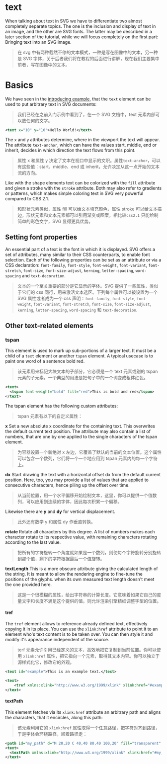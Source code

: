 # text

When talking about text in SVG we have to differentiate two almost completely separate topics. The one is the inclusion and display of text in an image, and the other are SVG fonts. The latter may be described in a later section of the tutorial, while we will focus completely on the first part: Bringing text into an SVG image.

> 在 svg 中有两种截然不停的文本模式，一种是写在图像中的文本，另一种是 SVG 字体，关于后者我们将在教程的后面进行讲解，现在我们主要集中前者，写在图像中的文本。

# Basics

We have seen in the [introducing example](https://developer.mozilla.org/en-US/docs/Web/SVG/Tutorial/Getting_Started), that the `text` element can be used to put arbitrary text in SVG documents:

> 我们已经在之前入门示例中看到了，在一个 SVG 文档中，text 元素内部可以放任何的文字。

```xml
<text x="10" y="10">Hello World!</text>
```

The `x` and `y` attributes determine, where in the viewport the text will appear. The attribute `text-anchor`, which can have the values start, middle, end or inherit, decides in which direction the text flows from this point.

> 属性 x 和属性 y 决定了文本在视口中显示的文职。属性`text-anchor`，可以有这些值：start、middle、end 或 inherit，允许决定从这一点开始的文本流的方向。

Like with the shape elements text can be colorized with the `fill` attribute and given a stroke with the `stroke` attribute. Both may also refer to gradients or patterns, which makes simple coloring text in SVG very powerful compared to CSS 2.1.

> 和形状元素类似，属性 fill 可以给文本填充颜色，属性 stroke 可以给文本描边，形状元素和文本元素都可以引用渐变或图案，相比较`css2.1` 只能绘制简单的彩色文字，SVG 显得更具优势。

## Setting font properties

An essential part of a text is the font in which it is displayed. SVG offers a set of attributes, many similar to their CSS counterparts, to enable font selection. Each of the following properties can be set as an attribute or via a CSS declaration: `font-family`, `font-style`, `font-weight`, `font-variant`, `font-stretch`, `font-size`, `font-size-adjust`, `kerning`, `letter-spacing`, `word-spacing` and `text-decoration`.

> 文本的一个至关重要的部分是它显示的字体。SVG 提供了一些属性，类似于它们的 css 同行，用来激活文本选区。下列每个属性可以被设置为一个 SVG 属性或者成为一个 css 声明：`font-family`, `font-style`, `font-weight`, `font-variant`, `font-stretch`, `font-size`, `font-size-adjust`, `kerning`, `letter-spacing`, `word-spacing` 和 `text-decoration`.

## Other text-related elements

### tspan

This element is used to mark up sub-portions of a larger text. It must be a child of a `text` element or another `tspan` element. A typical usecase is to paint one word of a sentence bold red.

> 该元素用来标记大块文本的子部分，它必须是一个 text 元素或别的 tspan 元素的子元素。一个典型的用法是把句子中的一个词变成粗体红色。

```xml
<text>
  <tspan font-weight="bold" fill="red">This is bold and red</tspan>
</text>
```

The tspan element has the following custom attributes:

> tspan 元素有以下的自定义属性：

**x**
Set a new absolute x coordinate for the containing text. This overwrites the default current text position. The attribute may also contain a list of numbers, that are one by one applied to the single characters of the tspan element.

> 为容器设置一个新绝对 x 左边，它覆盖了默认的当前的文本位置。这个属性可以包含一个数列，它们将一个一个地应用到 tspan 元素内的每一个字符上。

**dx**
Start drawing the text with a horizontal offset dx from the default current position. Here, too, you may provide a list of values that are applied to consecutive characters, hence piling up the offset over time.

> 从当前位置，用一个水平偏移开始绘制文本，这里，你可以提供一个值数列，可以应用到连续的字体，因此每次积累一个偏移。

Likewise there are **y** and **dy** for vertical displacement.

> 此外还有数学 y 和属性 dy 作垂直转换。

**rotate**
Rotate all characters by this degree. A list of numbers makes each character rotate to its respective value, with remaining characters rotating according to the last value.

> 把所有的字符旋转一个角度就如果是一个数列，则使每个字符旋转分别旋转到那个值，剩下的字符根据最后一个值旋转。

**textLength**
This is a more obscure attribute giving the calculated length of the string. It is meant to allow the rendering engine to fine-tune the positions of the glyphs. when its own measured text length doesn't meet the one provided here.

> 这是一个很模糊的属性，给出字符串的计算长度。它意味着如果它自己的度量文字和长度不满足这个提供的值，则允许渲染引擎精细调整字型的位置。

#### tref

The `tref` element allows to reference already defined text, effectively copying it in its place. You can use the `xlink:href` attribute to point it to an element who's text content is to be taken over. You can then style it and modify it's appearance independent of the source.

> terf 元素允许引用已经定义的文本，高效地把它复制到当前位置。你可以使用 `xlink:href` 属性，把它指向一个元素，取得其文本内容。你可以独立于源样式化它，修改它的外观。

```xml
<text id="example">This is an example text.</text>

<text>
    <tref xmlns:xlink="http://www.w3.org/1999/xlink" xlink:href="#example" />
</text>
```

#### textPath

This element fetches via its `xlink:href` attribute an arbitrary path and aligns the characters, that it encircles, along this path:

> 该元素利用它的 `xlink:href` 属性取得一个任意路径，把字符对齐到路径，于是字体会环绕路径，顺着路径走：

```xml
<path id="my_path" d="M 20,20 C 40,40 80,40 100,20" fill="transparent" />
<text>
  <textPath xmlns:xlink="http://www.w3.org/1999/xlink" xlink:href="#my_path">This text follows a curve.</textPath>
</text>
```
